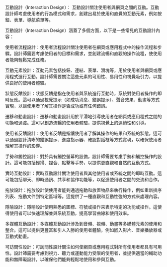 互動設計（Interaction Design）：
互動設計關注使用者與網頁之間的互動。互動設計師考慮使用者的行為模式和需求，創建出易於使用和直覺的互動元素，例如按鈕、表單、導航菜單等。

互動設計（Interaction Design）涵蓋了多個方面，以下是一些常見的互動設計內容：

使用者流程設計：使用者流程設計關注使用者在網頁或應用程式中的操作流程和步驟。設計師需要考慮使用者的目標和需求，並創建流暢和直觀的操作流程，使使用者能夠輕鬆完成任務。

互動元素設計：互動元素包括按鈕、連結、表單、滑塊等，用於使用者與網頁或應用程式進行互動。設計師需要關注這些元素的可用性、易用性和視覺吸引力，以提供良好的使用者體驗。

狀態反饋設計：狀態反饋是指在使用者與系統進行互動時，系統對使用者操作的即時反應。這可以通過視覺提示（如成功消息、錯誤提示）、聲音效果、動畫等方式實現，以讓使用者了解其操作是否成功或有任何錯誤。

遷移和動畫設計：遷移和動畫設計用於平滑地引導使用者在網頁或應用程式之間的切換和過渡。這可以創造流暢的使用者體驗，提供視覺上的連續性和引導。

使用者反饋設計：使用者反饋是指讓使用者了解其操作的結果和系統的狀態。這可以通過設計清晰的錯誤提示、進度指示器、確認對話框等方式實現，以確保使用者理解其操作的影響。

手勢和觸控設計：對於具有觸控螢幕的設備，設計師需要考慮手勢和觸控操作的設計。這可能包括輕掃、捏合、點擊等手勢，以提供更直觀和自然的互動方式。

實時互動設計：實時互動設計關注使用者與其他使用者或系統之間的即時互動。這可能包括聊天、即時通訊、共享和協作功能等，以促進使用者之間的交流和合作。

拖放設計：拖放設計使使用者能夠通過拖動和放置物品來執行操作，例如重新排序列表、拖動文件到特定區域等。這提供了一種直觀和互動性強的方式來處理內容。

隱喻設計：隱喻設計使用熟悉的圖標、符號或操作來表示特定的功能或操作。這使得使用者可以快速理解並與系統互動，提高學習曲線和使用效率。

多媒體互動設計：多媒體互動設計涉及到音頻、視頻、動畫等多媒體元素的使用和整合。這可以提供更豐富和引人入勝的使用者體驗，例如嵌入影片、音樂播放器或互動式動畫。

可訪問性設計：可訪問性設計關注如何使網頁或應用程式對所有使用者都具有可用性。設計師需要考慮到視力、聽力或運動能力受限的使用者，並提供適當的輔助功能和無障礙設計，以確保他們能夠輕鬆地使用和參與互動。